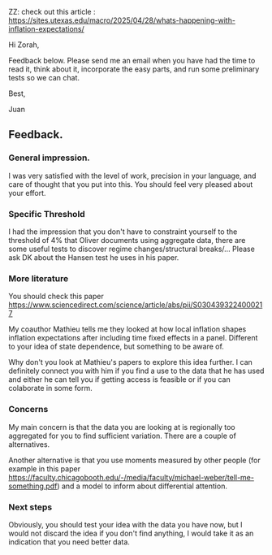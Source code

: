 ZZ: check out this article : https://sites.utexas.edu/macro/2025/04/28/whats-happening-with-inflation-expectations/

Hi Zorah,

Feedback below. Please send me an email when you have had the time to read it, think about it, incorporate the easy parts, and run some preliminary tests so we can chat.

Best,

Juan

## Feedback.

### General impression.

I was very satisfied with the level of work, precision in your language, and care of thought that you put into this. You should feel very pleased about your effort.

### Specific Threshold

I had the impression that you don't have to constraint yourself to the threshold of 4\% that Oliver documents using aggregate data, there are some useful tests to discover regime changes/structural breaks/... Please ask DK about the Hansen test he uses in his paper.

### More literature 

You should check this paper https://www.sciencedirect.com/science/article/abs/pii/S0304393224000217

My coauthor Mathieu tells me they looked at how local inflation shapes inflation expectations after including time fixed effects in a panel. Different to your idea of state dependence, but something to be aware of.

Why don't you look at Mathieu's papers to explore this idea further. I can definitely connect you with him if you find a use to the data that he has used and either he can tell you if getting access is feasible or if you can colaborate in some form.

### Concerns

My main concern is that the data you are looking at is regionally too aggregated for you to find sufficient variation. There are a couple of alternatives.

Another alternative is that you use moments measured by other people (for example in this paper https://faculty.chicagobooth.edu/-/media/faculty/michael-weber/tell-me-something.pdf) and a model to inform about differential attention.

### Next steps

Obviously, you should test your idea with the data you have now, but I would not discard the idea if you don't find anything, I would take it as an indication that you need better data.


